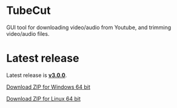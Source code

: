 # TubeCut
GUI tool for downloading video/audio from Youtube, and trimming video/audio files.

# Latest release
Latest release is [**v3.0.0**](https://github.com/andrei-g99/tubecut/releases/tag/v3.0.0).

[Download ZIP for Windows 64 bit](https://github.com/andrei-g99/tubecut/releases/download/v3.0.0/tubecut_v3.0.0_win64.zip)

[Download ZIP for Linux 64 bit](https://github.com/andrei-g99/tubecut/releases/download/v3.0.0/tubecut_v3.0.0_linux_x86_64.zip)

